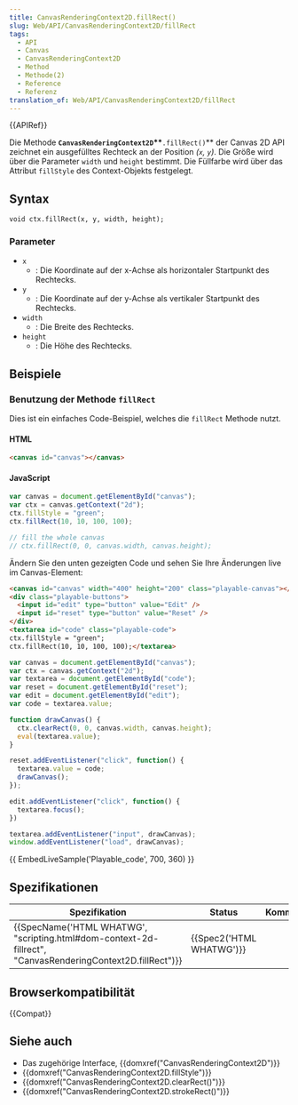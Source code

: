 ```yaml
---
title: CanvasRenderingContext2D.fillRect()
slug: Web/API/CanvasRenderingContext2D/fillRect
tags:
  - API
  - Canvas
  - CanvasRenderingContext2D
  - Method
  - Methode(2)
  - Reference
  - Referenz
translation_of: Web/API/CanvasRenderingContext2D/fillRect
---
```

{{APIRef}}

Die Methode **`CanvasRenderingContext2D`\*\***`.fillRect()`\*\* der Canvas 2D API zeichnet ein ausgefülltes Rechteck an der Position _(`x`, `y`)_. Die Größe wird über die Parameter `width` und `height` bestimmt. Die Füllfarbe wird über das Attribut `fillStyle` des Context-Objekts festgelegt.

## Syntax

    void ctx.fillRect(x, y, width, height);

### Parameter

- `x`
  - : Die Koordinate auf der x-Achse als horizontaler Startpunkt des Rechtecks.
- `y`
  - : Die Koordinate auf der y-Achse als vertikaler Startpunkt des Rechtecks.
- `width`
  - : Die Breite des Rechtecks.
- `height`
  - : Die Höhe des Rechtecks.

## Beispiele

### Benutzung der Methode `fillRect`

Dies ist ein einfaches Code-Beispiel, welches die `fillRect` Methode nutzt.

#### HTML

```html
<canvas id="canvas"></canvas>
```

#### JavaScript

```js
var canvas = document.getElementById("canvas");
var ctx = canvas.getContext("2d");
ctx.fillStyle = "green";
ctx.fillRect(10, 10, 100, 100);

// fill the whole canvas
// ctx.fillRect(0, 0, canvas.width, canvas.height);
```

Ändern Sie den unten gezeigten Code und sehen Sie Ihre Änderungen live im Canvas-Element:

```html hidden
<canvas id="canvas" width="400" height="200" class="playable-canvas"></canvas>
<div class="playable-buttons">
  <input id="edit" type="button" value="Edit" />
  <input id="reset" type="button" value="Reset" />
</div>
<textarea id="code" class="playable-code">
ctx.fillStyle = "green";
ctx.fillRect(10, 10, 100, 100);</textarea>
```

```js hidden
var canvas = document.getElementById("canvas");
var ctx = canvas.getContext("2d");
var textarea = document.getElementById("code");
var reset = document.getElementById("reset");
var edit = document.getElementById("edit");
var code = textarea.value;

function drawCanvas() {
  ctx.clearRect(0, 0, canvas.width, canvas.height);
  eval(textarea.value);
}

reset.addEventListener("click", function() {
  textarea.value = code;
  drawCanvas();
});

edit.addEventListener("click", function() {
  textarea.focus();
})

textarea.addEventListener("input", drawCanvas);
window.addEventListener("load", drawCanvas);
```

{{ EmbedLiveSample('Playable_code', 700, 360) }}

## Spezifikationen

| Spezifikation                                                                                                                                | Status                           | Kommentar |
| -------------------------------------------------------------------------------------------------------------------------------------------- | -------------------------------- | --------- |
| {{SpecName('HTML WHATWG', "scripting.html#dom-context-2d-fillrect", "CanvasRenderingContext2D.fillRect")}} | {{Spec2('HTML WHATWG')}} |           |

## Browserkompatibilität

{{Compat}}

## Siehe auch

- Das zugehörige Interface, {{domxref("CanvasRenderingContext2D")}}
- {{domxref("CanvasRenderingContext2D.fillStyle")}}
- {{domxref("CanvasRenderingContext2D.clearRect()")}}
- {{domxref("CanvasRenderingContext2D.strokeRect()")}}
